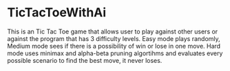 # TicTacToeWithAi
This is an Tic Tac Toe game that allows user to play against other users or against the program that has 3 difficulty levels.
Easy mode plays randomly, Medium mode sees if there is a possibility of win or lose in one move.
Hard mode uses minimax and alpha-beta pruning algortihms and evaluates every possible scenario to find the best move, it never loses.
